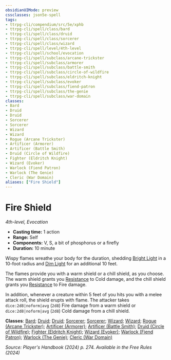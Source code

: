 ```yaml
---
obsidianUIMode: preview
cssclasses: json5e-spell
tags:
- ttrpg-cli/compendium/src/5e/xphb
- ttrpg-cli/spell/class/bard
- ttrpg-cli/spell/class/druid
- ttrpg-cli/spell/class/sorcerer
- ttrpg-cli/spell/class/wizard
- ttrpg-cli/spell/level/4th-level
- ttrpg-cli/spell/school/evocation
- ttrpg-cli/spell/subclass/arcane-trickster
- ttrpg-cli/spell/subclass/armorer
- ttrpg-cli/spell/subclass/battle-smith
- ttrpg-cli/spell/subclass/circle-of-wildfire
- ttrpg-cli/spell/subclass/eldritch-knight
- ttrpg-cli/spell/subclass/evoker
- ttrpg-cli/spell/subclass/fiend-patron
- ttrpg-cli/spell/subclass/the-genie
- ttrpg-cli/spell/subclass/war-domain
classes:
- Bard
- Druid
- Druid
- Sorcerer
- Sorcerer
- Wizard
- Wizard
- Rogue (Arcane Trickster)
- Artificer (Armorer)
- Artificer (Battle Smith)
- Druid (Circle of Wildfire)
- Fighter (Eldritch Knight)
- Wizard (Evoker)
- Warlock (Fiend Patron)
- Warlock (The Genie)
- Cleric (War Domain)
aliases: ["Fire Shield"]
---
```

# Fire Shield
*4th-level, Evocation*  

- **Casting time:** 1 action
- **Range:** Self
- **Components:** V, S, a bit of phosphorus or a firefly
- **Duration:** 10 minute

Wispy flames wreathe your body for the duration, shedding [Bright Light](3-Compendium/rules/variant-rules/bright-light-xphb.md) in a 10-foot radius and [Dim Light](3-Compendium/rules/variant-rules/dim-light-xphb.md) for an additional 10 feet.

The flames provide you with a warm shield or a chill shield, as you choose. The warm shield grants you [Resistance](3-Compendium/rules/variant-rules/resistance-xphb.md) to Cold damage, and the chill shield grants you [Resistance](3-Compendium/rules/variant-rules/resistance-xphb.md) to Fire damage.

In addition, whenever a creature within 5 feet of you hits you with a melee attack roll, the shield erupts with flame. The attacker takes `dice:2d8|noform|avg` (`2d8`) Fire damage from a warm shield or `dice:2d8|noform|avg` (`2d8`) Cold damage from a chill shield.

**Classes**: [Bard](list-spells-classes-bard); [Druid](list-spells-classes-druid); [Druid](list-spells-classes-druid); [Sorcerer](list-spells-classes-sorcerer); [Sorcerer](list-spells-classes-sorcerer); [Wizard](list-spells-classes-wizard); [Wizard](list-spells-classes-wizard); [Rogue (Arcane Trickster)](list-spells-classes-rogue-xphb-arcane-trickster-xphb); [Artificer (Armorer)](list-spells-classes-artificer-armorer-tce); [Artificer (Battle Smith)](list-spells-classes-artificer-battle-smith-tce); [Druid (Circle of Wildfire)](list-spells-classes-druid-xphb-circle-of-wildfire-tce); [Fighter (Eldritch Knight)](list-spells-classes-fighter-xphb-eldritch-knight-xphb); [Wizard (Evoker)](list-spells-classes-wizard-xphb-evoker-xphb); [Warlock (Fiend Patron)](list-spells-classes-warlock-xphb-fiend-patron-xphb); [Warlock (The Genie)](list-spells-classes-warlock-xphb-the-genie-tce); [Cleric (War Domain)](list-spells-classes-cleric-xphb-war-domain-xphb)

*Source: Player's Handbook (2024) p. 274. Available in the Free Rules (2024)*